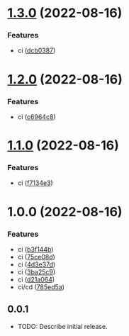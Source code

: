 # [1.3.0](https://github.com/ziliangyu/flutter-sdk-test/compare/v1.2.0...v1.3.0) (2022-08-16)


### Features

* ci ([dcb0387](https://github.com/ziliangyu/flutter-sdk-test/commit/dcb0387689af7fdf19b62c207090a358fa9b2cba))

# [1.2.0](https://github.com/ziliangyu/flutter-sdk-test/compare/v1.1.0...v1.2.0) (2022-08-16)


### Features

* ci ([c6964c8](https://github.com/ziliangyu/flutter-sdk-test/commit/c6964c8d77c3c8b8f8712a4d3a360d65c11c4f0a))

# [1.1.0](https://github.com/ziliangyu/flutter-sdk-test/compare/v1.0.0...v1.1.0) (2022-08-16)


### Features

* ci ([f7134e3](https://github.com/ziliangyu/flutter-sdk-test/commit/f7134e3622896f5e83026853b7c12d9e79ef8ea7))

# 1.0.0 (2022-08-16)


### Features

* ci ([b3f144b](https://github.com/ziliangyu/flutter-sdk-test/commit/b3f144bcb1303a5ed8c317b7892511054ab85f1a))
* ci ([75ce08d](https://github.com/ziliangyu/flutter-sdk-test/commit/75ce08de963fde058c3e8836efd6f86fdad374d2))
* ci ([4d3e37d](https://github.com/ziliangyu/flutter-sdk-test/commit/4d3e37d53e086b77519677b8057f822a311aa10b))
* ci ([3ba25c9](https://github.com/ziliangyu/flutter-sdk-test/commit/3ba25c912b93ecac4686258e5ec94e9bfe0a9acf))
* ci ([d21a064](https://github.com/ziliangyu/flutter-sdk-test/commit/d21a064acba82f72f802f6c6561792cd29110c70))
* ci/cd ([785ed5a](https://github.com/ziliangyu/flutter-sdk-test/commit/785ed5a81bd18e636579131295062218b23ee26a))

## 0.0.1

* TODO: Describe initial release.
